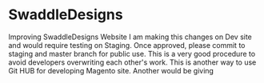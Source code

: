 # SwaddleDesigns
Improving SwaddleDesigns Website
I am making this changes on Dev site and would require testing on Staging. Once approved, please commit to staging and master branch for public use. This is a very good procedure to avoid developers overwriting each other's work. 
This is another way to use Git HUB for developing Magento site. Another would be giving 
